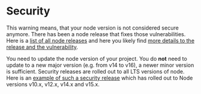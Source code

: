 # Security

This warning means, that your node version is not considered secure anymore. There has been a node release that fixes those vulnerabilities. Here is a [list of all node releases](https://nodejs.org/en/download/releases/) and here you likely find [more details to the release and the vulnerability](https://nodejs.org/en/blog/).

You need to update the node version of your project. You do **not** need to update to a new major version (e.g. from v14 to v16), a newer minor version is sufficient. Security releases are rolled out to all LTS versions of node. Here is an [example of such a security release](https://nodejs.org/en/blog/vulnerability/april-2021-security-releases/) which has rolled out to Node versions v10.x, v12.x, v14.x and v15.x.
